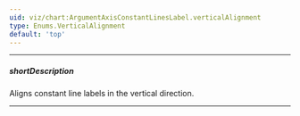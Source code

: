 ```yaml
---
uid: viz/chart:ArgumentAxisConstantLinesLabel.verticalAlignment
type: Enums.VerticalAlignment
default: 'top'
---
```

---
##### shortDescription
Aligns constant line labels in the vertical direction.

---
